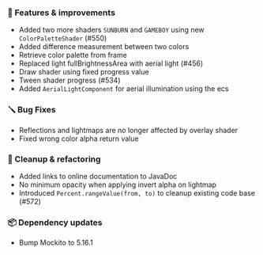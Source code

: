 ### 🚀 Features & improvements

- Added two more shaders `SUNBURN` and `GAMEBOY` using new `ColorPaletteShader` (#550)
- Added difference measurement between two colors
- Retrieve color palette from frame
- Replaced light fullBrightnessArea with aerial light (#456)
- Draw shader using fixed progress value
- Tween shader progress (#534)
- Added `AerialLightComponent` for aerial illumination using the ecs

### 🪛 Bug Fixes

- Reflections and lightmaps are no longer affected by overlay shader
- Fixed wrong color alpha return value

### 🧽 Cleanup & refactoring

- Added links to online documentation to JavaDoc
- No minimum opacity when applying invert alpha on lightmap
- Introduced `Percent.rangeValue(from, to)` to cleanup existing code base (#572)

### 📦 Dependency updates

- Bump Mockito to 5.16.1